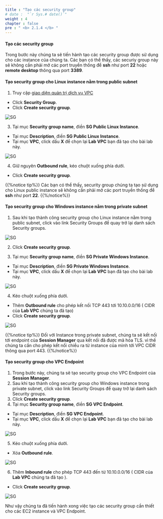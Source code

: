 ```yaml
---
title : "Tạo các security group"
# date :  "`r Sys.# date()`" 
weight : 4
chapter : false
pre : " <b> 2.1.4 </b> "
---
```


#### Tạo các security group

Trong bước này chúng ta sẽ tiến hành tạo các security group được sử dụng cho các instance của chúng ta. Các bạn có thể thấy, các securiy group này sẽ không cần phải mở các port truyền thống để **ssh** như port **22** hoặc **remote desktop** thông qua port **3389**.

#### Tạo security group cho Linux instance nằm trong public subnet 

1. Truy cập [giao diện quản trị dịch vụ VPC](https://console.aws.amazon.com/vpc)
  + Click **Security Group**.  
  + Click **Create security group**.

![SG](/images/2.prerequisite/019-createsg.png)

3. Tại mục **Security group name**, điền **SG Public Linux Instance**. 
  + Tại mục **Description**, điền **SG Public Linux Instance**.
  + Tại mục **VPC**, click dấu **X** để chọn lại **Lab VPC** bạn đã tạo cho bài lab này.

![SG](/images/2.prerequisite/020-createsg.png)

4. Giữ nguyên **Outbound rule**, kéo chuột xuống phía dưới.
  + Click **Create security group**.

{{%notice tip%}}
Các bạn có thể thấy, security group chúng ta tạo sử dụng cho Linux public instance sẽ không cần phải mở các port truyền thống để **ssh** như port **22**.
{{%/notice%}}


#### Tạo security group cho Windows instance nằm trong private subnet 

1. Sau khi tạo thành công security group cho Linux instance nằm trong public subnet, click vào link Security Groups để quay trở lại danh sách Security groups.

![SG](/images/2.prerequisite/021-createsg.png)

2. Click **Create security group**.

3. Tại mục **Security group name**, điền **SG Private Windows Instance**. 
  + Tại mục **Description**, điền **SG Private Windows Instance**.
  + Tại mục **VPC**, click dấu **X** để chọn lại **Lab VPC** bạn đã tạo cho bài lab này.

![SG](/images/2.prerequisite/022-createsg.png)

4. Kéo chuột xuống phía dưới.
  + Thêm **Outbound rule** cho phép kết nối TCP 443 tới 10.10.0.0/16 ( CIDR của **Lab VPC** chúng ta đã tạo)
  + Click **Create security group**.

![SG](/images/2.prerequisite/023-createsg.png)

{{%notice tip%}}
Đối với Instance trong private subnet, chúng ta sẽ kết nối tới endpoint của **Session Manager** qua kết nối đã được mã hóa TLS. vì thế chúng ta cần cho phép kết nối chiều ra từ instance của mình tới VPC CIDR thông qua port 443.
{{%/notice%}}


#### Tạo security group cho VPC Endpoint

1. Trong bước này, chúng ta sẽ tạo security group cho VPC Endpoint của **Session Manager**.
2. Sau khi tạo thành công security group cho Windows instance trong private subnet, click vào link Security Groups để quay trở lại danh sách Security groups.
3. Click **Create security group**.
4.  Tại mục **Security group name**, điền **SG VPC Endpoint**. 
  + Tại mục **Description**, điền **SG VPC Endpoint**.
  + Tại mục **VPC**, click dấu **X** để chọn lại **Lab VPC** bạn đã tạo cho bài lab này.

![SG](/images/2.prerequisite/024-createsg.png)

5. Kéo chuột xuống phía dưới.
  + Xóa **Outbound rule**.
  
![SG](/images/2.prerequisite/025-createsg.png)

6. Thêm **Inbound rule** cho phép TCP 443 đến từ 10.10.0.0/16 ( CIDR của **Lab VPC** chúng ta đã tạo ).
  + Click **Create security group**.

![SG](/images/2.prerequisite/026-createsg.png)

Như vậy chúng ta đã tiến hành xong việc tạo các security group cần thiết cho các EC2 instance và VPC Endpoint.